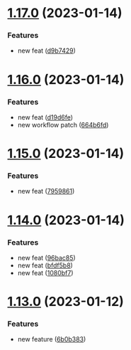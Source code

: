 # [1.17.0](https://github.com/JayNg96/ReleasesFlow/compare/v1.16.0...v1.17.0) (2023-01-14)


### Features

* new feat ([d9b7429](https://github.com/JayNg96/ReleasesFlow/commit/d9b742941ad260aeb6f75aa6f66d0b8cb94ec069))



# [1.16.0](https://github.com/JayNg96/ReleasesFlow/compare/v1.15.0...v1.16.0) (2023-01-14)


### Features

* new feat ([d19d6fe](https://github.com/JayNg96/ReleasesFlow/commit/d19d6fecae405c4dd6e2a33b0764c9d932b3be97))
* new workflow patch ([664b6fd](https://github.com/JayNg96/ReleasesFlow/commit/664b6fd0975231966d41724b4043c03018a98695))



# [1.15.0](https://github.com/JayNg96/ReleasesFlow/compare/v1.14.0...v1.15.0) (2023-01-14)


### Features

* new feat ([7959861](https://github.com/JayNg96/ReleasesFlow/commit/79598610a316d8a10d6aaa35d310af6dc4d1940f))



# [1.14.0](https://github.com/JayNg96/ReleasesFlow/compare/v1.13.0...v1.14.0) (2023-01-14)


### Features

* new feat ([96bac85](https://github.com/JayNg96/ReleasesFlow/commit/96bac85d4dd42549c4e88a9c7e611d75070c9c03))
* new feat ([bfdf5b8](https://github.com/JayNg96/ReleasesFlow/commit/bfdf5b80989ddeadaa6006af2bb3d4a88ff7808d))
* new feat ([1080bf7](https://github.com/JayNg96/ReleasesFlow/commit/1080bf7bf7a24af509619d01a50d6d6e2e805f40))



# [1.13.0](https://github.com/JayNg96/ReleasesFlow/compare/v1.12.0...v1.13.0) (2023-01-12)


### Features

* new feature ([6b0b383](https://github.com/JayNg96/ReleasesFlow/commit/6b0b3837efac4fc2747b3cc4ffd6bd4ddbe7a301))



